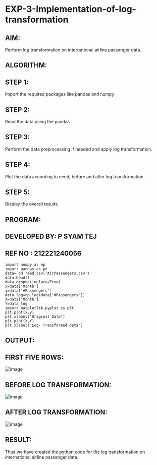 # EXP-3-Implementation-of-log-transformation
## AIM:
Perform log transformation on international airline passenger data.
## ALGORITHM:
## STEP 1: 
Import the required packages like pandas and numpy
## STEP 2: 
Read the data using the pandas
## STEP 3: 
Perform the data preprocessing if needed and apply log transformation.
## STEP 4: 
Plot the data according to need, before and after log transformation.
## STEP 5: 
Display the overall results.
## PROGRAM:
## DEVELOPED BY: P SYAM TEJ
## REF NO : 212221240056
```
import numpy as np
import pandas as pd
data= pd.read_csv('AirPassengers.csv')
data.head()
data.dropna(inplace=True)
x=data['Month']
y=data['#Passengers']
data_log=np.log(data['#Passengers'])
X=data['Month']
Y=data_log
import matplotlib.pyplot as plt
plt.plot(x,y)
plt.xlabel('Original Data')
plt.plot(X,Y)
plt.xlabel('Log- Transformed data')
```
## OUTPUT:
## FIRST FIVE ROWS:
![image](https://github.com/Syam-tej/EXP-3-Implementation-of-log-transformation/assets/93427224/c63a851c-c874-4073-84e1-5852f9f4eacc)
## BEFORE LOG TRANSFORMATION:
![image](https://github.com/Syam-tej/EXP-3-Implementation-of-log-transformation/assets/93427224/a7e80629-b19b-4a85-ac1b-fe3ae2168579)
## AFTER LOG TRANSFORMATION:
![image](https://github.com/Syam-tej/EXP-3-Implementation-of-log-transformation/assets/93427224/dcf2b2a0-fa1f-4ec8-bf0e-fe367421f971)
## RESULT:
Thus we have created the python code for the log transformation on international airline passenger data.
